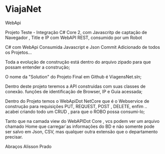 # ViajaNet
WebApi

Projeto Teste - Integração C# Core 2, com Javascritp de captação de Navegador , Title e IP com WebAPI REST, consumido por um Robot

C# com WebApi Consumida Javascript e Json Commit Adicionado de todos os Projetos...

Toda a evolução de construção está dentro do arquivo zipado para que possam entender a construção;

O nome da "Solution" do Projeto Final em Github é ViagensNet.sln;

Dentro deste projeto teremos a API construidas com suas classes de conexão. funções de identificação de Browser, IP e Guia acessada;

Dentro do Projeto temos o WebApiDot NetCore que é o Webservice de construção para requisições PUT, REQUEST, POST , DELETE, enfim .. acabei criando todo um CRUD , para que o ROBO possa consumi-lo;

Tanto que na camada view do WebAPIDot Core , vcs podem ver um arquivo chamado Home que carregar´as informações do BD e não somente pode ser salvo em Json, CSV, mas qualquer outra extensão que o departamento precisar.

Abraços Alisson Prado
